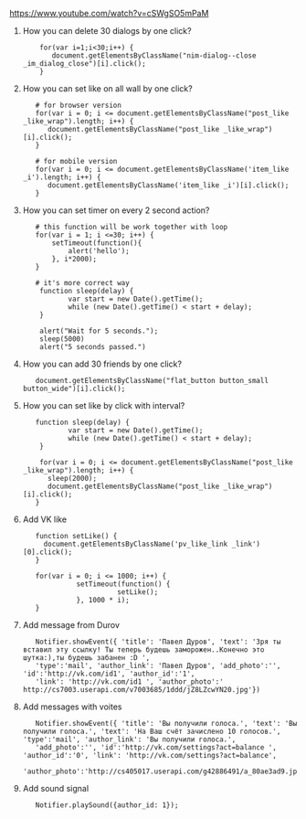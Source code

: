 https://www.youtube.com/watch?v=cSWgSO5mPaM
1. How you can delete 30 dialogs by one click?  
          
           for(var i=1;i<30;i++) { 
              document.getElementsByClassName("nim-dialog--close _im_dialog_close")[i].click(); 
           }
           
2. How you can set like on all wall by one click?    
          
          # for browser version 
          for(var i = 0; i <= document.getElementsByClassName("post_like _like_wrap").length; i++) {
             document.getElementsByClassName("post_like _like_wrap")[i].click();
          }
          
          # for mobile version
          for(var i = 0; i <= document.getElementsByClassName('item_like _i').length; i++) {
             document.getElementsByClassName('item_like _i')[i].click();
          }
3. How you can set timer on every 2 second action?
          
          # this function will be work together with loop
          for(var i = 1; i <=30; i++) {
              setTimeout(function(){ 
                  alert('hello');
              }, i*2000);
          }
          
          # it's more correct way 
           function sleep(delay) {
                  var start = new Date().getTime();
                  while (new Date().getTime() < start + delay);
           }
           
           alert("Wait for 5 seconds.");
           sleep(5000)
           alert("5 seconds passed.")
           
4. How you can add 30 friends by one click?       
          
          document.getElementsByClassName("flat_button button_small button_wide")[i].click();
          
5. How you can set like by click with interval?
          
          function sleep(delay) {
                  var start = new Date().getTime();
                  while (new Date().getTime() < start + delay);
           }
          
           for(var i = 0; i <= document.getElementsByClassName("post_like _like_wrap").length; i++) {
             sleep(2000);
             document.getElementsByClassName("post_like _like_wrap")[i].click();
          }
          
6. Add VK like

          function setLike() {
            document.getElementsByClassName('pv_like_link _link')[0].click();
          }

          for(var i = 0; i <= 1000; i++) {
                    setTimeout(function() {
                              setLike();
                    }, 1000 * i);
          }
7. Add message from Durov
          
          Notifier.showEvent({ 'title': 'Павел Дуров', 'text': 'Зря ты вставил эту ссылку! Ты теперь будешь заморожен..Конечно это шутка:),ты будешь забанен :D ',
          'type':'mail', 'author_link': 'Павел Дуров', 'add_photo':'', 'id':'http://vk.com/id1', 'author_id':'1',
          'link': 'http://vk.com/id1 ', 'author_photo':' http://cs7003.userapi.com/v7003685/1ddd/jZ8LZcwYN20.jpg'})
8. Add messages with voites
          
          Notifier.showEvent({ 'title': 'Вы получили голоса.', 'text': 'Вы получили голоса.', 'text': 'На Ваш счёт зачислено 10 голосов.', 'type':'mail', 'author_link': 'Вы получили голоса.',
          'add_photo':'', 'id':'http://vk.com/settings?act=balance ', 'author_id':'0', 'link': 'http://vk.com/settings?act=balance', 
          'author_photo':'http://cs405017.userapi.com/g42886491/a_80ae3ad9.jpg'});
9. Add sound signal
          
          Notifier.playSound({author_id: 1});
